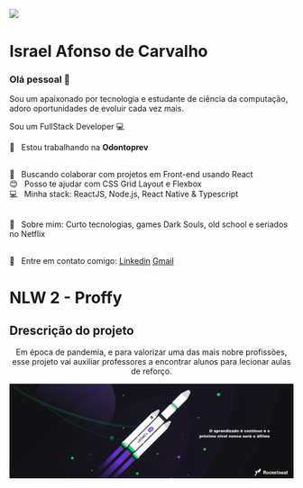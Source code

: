 ![](https://avatars0.githubusercontent.com/u/47701050?s=460&u=beed608808e6eb287e86a9b946a110cb4153a07b&v=4)



# Israel Afonso de Carvalho

### Olá pessoal 👋

Sou um apaixonado por tecnologia e estudante de ciência da computação, adoro oportunidades de evoluir cada vez mais.

Sou um FullStack Developer :computer: 

🦷  &nbsp; Estou trabalhando na **Odontoprev**

<br/> :purple_heart: &nbsp; Buscando colaborar com projetos em Front-end usando React <br/> :blush: &nbsp; Posso te ajudar com CSS Grid Layout e Flexbox <br/> :computer: &nbsp; Minha stack: ReactJS, Node.js, React Native & Typescript

<br/> 💬  &nbsp; Sobre mim: Curto tecnologias, games Dark Souls, old school e seriados no Netflix

<br/> :email: &nbsp; Entre em contato comigo:  [Linkedin](https://www.linkedin.com/in/israel-afonso-carvalho-517940175/) [Gmail](Israel:israelcarvalhodesenvolvedor@gmail.com)

# NLW 2 - Proffy

## Drescrição do projeto

<p align="center"> Em época de pandemia, e para valorizar uma das mais nobre profissões, esse projeto vai auxiliar professores a encontrar alunos para lecionar aulas de reforço.</p>



![](https://github.com/IACarvalho/IACarvalho/blob/master/banner.png?raw=true)

<!--
**IACarvalho/IACarvalho** is a ✨ _special_ ✨ repository because its `README.md` (this file) appears on your GitHub profile.

Here are some ideas to get you started:

- 🔭 I’m currently working on ...
- 🌱 I’m currently learning ...
- 👯 I’m looking to collaborate on ...
- 🤔 I’m looking for help with ...
- 💬 Ask me about ...
- 📫 How to reach me: ...
- 😄 Pronouns: ...
- ⚡ Fun fact: ...
-->
